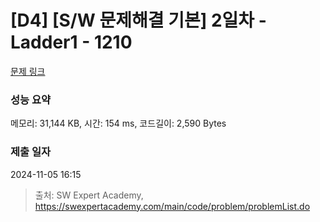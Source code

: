 # [D4] [S/W 문제해결 기본] 2일차 - Ladder1 - 1210 

[문제 링크](https://swexpertacademy.com/main/code/problem/problemDetail.do?contestProbId=AV14ABYKADACFAYh) 

### 성능 요약

메모리: 31,144 KB, 시간: 154 ms, 코드길이: 2,590 Bytes

### 제출 일자

2024-11-05 16:15



> 출처: SW Expert Academy, https://swexpertacademy.com/main/code/problem/problemList.do